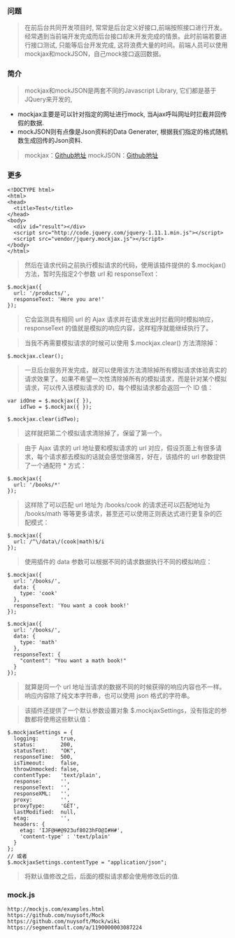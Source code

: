 ### 问题
> 在前后台共同开发项目时, 常常是后台定义好接口,前端按照接口进行开发。经常遇到当前端开发完成而后台接口却未开发完成的情景。此时前端若要进行接口测试, 只能等后台开发完成, 这将浪费大量的时间。前端人员可以使用mockjax和mockJSON，自己mock接口返回数据。

### 简介
> mockjax和mockJSON是两套不同的Javascript Library, 它们都是基于JQuery来开发的,

- mockjax主要是可以针对指定的网址进行mock, 当Ajax呼叫网址时拦截并回传假的数据.
- mockJSON则有点像是Json资料的Data Generater, 根据我们指定的格式随机数生成回传的Json资料.

> mockjax：[Github地址](https://github.com/jakerella/jquery-mockjax)
> mockJSON：[Github地址](https://github.com/mennovanslooten/mockJSON)

### 更多

```
<!DOCTYPE html>
<html>
<head>
  <title>Test</title>
</head>
<body>
  <div id="result"></div>
  <script src="http://code.jquery.com/jquery-1.11.1.min.js"></script>
  <script src="vendor/jquery.mockjax.js"></script>
</body>
</html>
```

> 然后在请求代码之前执行模拟请求的代码，使用该插件提供的 $.mockjax() 方法，暂时先指定2个参数 url 和 responseText：

```
$.mockjax({
  url: '/products/',
  responseText: 'Here you are!'
});
```

> 它会监测具有相同 url 的 Ajax 请求并在请求发出时拦截同时模拟响应，responseText 的值就是模拟的响应内容，这样程序就能继续执行了。

> 当我不再需要模拟请求的时候可以使用 $.mockjax.clear() 方法清除掉：

```
$.mockjax.clear();
```
> 一旦后台服务开发完成，就可以使用该方法清除掉所有模拟请求体验真实的请求效果了。如果不希望一次性清除掉所有的模拟请求，而是针对某个模拟请求，可以传入该模拟请求的 ID，每个模拟请求都会返回一个 ID 值：

```
var idOne = $.mockjax({ }),
    idTwo = $.mockjax({ });

$.mockjax.clear(idTwo);
```
> 这样就把第二个模拟请求清除掉了，保留了第一个。

> 由于 Ajax 请求的 url 地址要和模拟请求的 url 对应，假设页面上有很多请求，每个请求都去模拟的话就会感觉很痛苦，好在，该插件的 url 参数提供了一个通配符 * 方式：

```
$.mockjax({
  url: '/books/*'
});
```

> 这样除了可以匹配 url 地址为 /books/cook 的请求还可以匹配地址为 /books/math 等等更多请求，甚至还可以使用正则表达式进行更复杂的匹配模式：

```
$.mockjax({
  url: /^\/data\/(cook|math)$/i
});
```
> 使用插件的 data 参数可以根据不同的请求数据执行不同的模拟响应：

```
$.mockjax({
  url: '/books/',
  data: {
    type: 'cook'
  },
  responseText: 'You want a cook book!'
});

$.mockjax({
  url: '/books/',
  data: {
    type: 'math'
  },
  responseText: {
    "content": "You want a math book!"
  }
});
```

> 就算是同一个 url 地址当请求的数据不同的时候获得的响应内容也不一样。响应内容除了纯文本字符串，也可以使用 json
格式的字符串。

> 该插件还提供了一个默认参数设置对象 $.mockjaxSettings，没有指定的参数都将使用这些默认值：

```
$.mockjaxSettings = {
  logging:       true,
  status:        200,
  statusText:    "OK",
  responseTime:  500,
  isTimeout:     false,
  throwUnmocked: false,
  contentType:   'text/plain',
  response:      '',
  responseText:  '',
  responseXML:   '',
  proxy:         '',
  proxyType:     'GET',
  lastModified:  null,
  etag:          '',
  headers: {
    etag: 'IJF@H#@923uf8023hFO@I#H#',
    'content-type' : 'text/plain'
  }
};
// 或者
$.mockjaxSettings.contentType = "application/json";
```

> 将默认值修改之后，后面的模拟请求都会使用修改后的值.

### mock.js

```
http://mockjs.com/examples.html
https://github.com/nuysoft/Mock
https://github.com/nuysoft/Mock/wiki
https://segmentfault.com/a/1190000003087224
```
